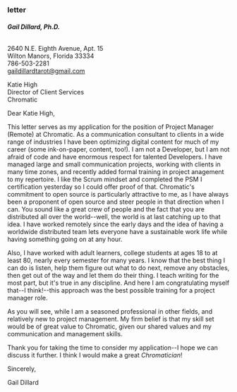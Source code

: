 ### letter 

###### **Gail Dillard, Ph.D.** 
2640 N.E. Eighth Avenue, Apt. 15   
Wilton Manors, Florida 33334  
786-503-2281  
<gaildillardtarot@gmail.com>   

Katie High  
Director of Client Services  
Chromatic 

Dear Katie High,  

This letter serves as my application for the position of Project Manager (Remote) at Chromatic. As a communication consultant to clients in a wide range of industries I have been optimizing digital content for much of my career (some ink-on-paper, content, too!). I am not a Developer, but I am not afraid of code and have enormous respect for talented Developers. I have managed large and small communication projects, working with clients in many time zones, and recently added formal training in project anagement to my repertoire. I like the Scrum mindset and completed the PSM I certification yesterday so I could offer proof of that. Chromatic's commitment to open source is particularly attractive to me, as I have always been a proponent of open source and steer people in that direction when I can. You sound like a great crew of people and the fact that you are distributed all over the world--well, the world is at last catching up to that idea. I have worked remotely since the early days and the idea of having a worldwide distributed team lets everyone have a sustainable work life while having something going on  at any hour.  

Also, I have worked with adult learners, college students at ages 18 to at least 80, nearly every semester for many years. I know that the best thing I can do is listen, help them figure out what to do next, remove any obstacles, then get out of the way and let them do their thing. I teach writing for the most part, but it's true in any discipline. And here I am congratulating myself that--I think!--this approach was the best possible training for a project manager role. 

As you will see, while I am a seasoned professional in other fields, and relatively new to project management. My firm belief is that my skill set would be of great value to Chromatic, given our shared values and my communication and management skills. 

Thank you for taking the time to consider my application--I hope we can discuss it further. I think I would make a great <i>Chromatician</i>!  

Sincerely,  

Gail Dillard 


